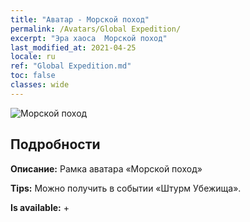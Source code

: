 ```yaml
---
title: "Аватар - Морской поход"
permalink: /Avatars/Global Expedition/
excerpt: "Эра хаоса  Морской поход"
last_modified_at: 2021-04-25
locale: ru
ref: "Global Expedition.md"
toc: false
classes: wide
---
```

 ![Морской поход](/images/a/avatarFrame_201.png)

## Подробности

 **Описание:** Рамка аватара «Морской поход» 

 **Tips:** Можно получить в событии «Штурм Убежища». 

 **Is available:**  + 

